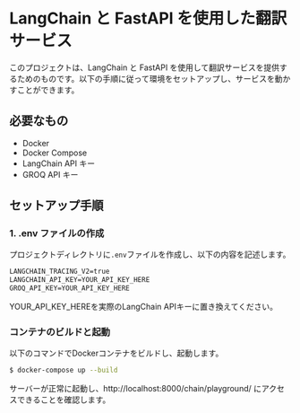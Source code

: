 # LangChain と FastAPI を使用した翻訳サービス

このプロジェクトは、LangChain と FastAPI を使用して翻訳サービスを提供するためのものです。以下の手順に従って環境をセットアップし、サービスを動かすことができます。

## 必要なもの

- Docker
- Docker Compose
- LangChain API キー
- GROQ API キー

## セットアップ手順

### 1. .env ファイルの作成

プロジェクトディレクトリに`.env`ファイルを作成し、以下の内容を記述します。

```txt
LANGCHAIN_TRACING_V2=true
LANGCHAIN_API_KEY=YOUR_API_KEY_HERE
GROQ_API_KEY=YOUR_API_KEY_HERE
```
YOUR_API_KEY_HEREを実際のLangChain APIキーに置き換えてください。

### コンテナのビルドと起動
以下のコマンドでDockerコンテナをビルドし、起動します。

```sh
$ docker-compose up --build
```

サーバーが正常に起動し、http://localhost:8000/chain/playground/ にアクセスできることを確認します。
